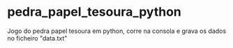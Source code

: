 # pedra_papel_tesoura_python
Jogo do pedra papel tesoura em python, corre na consola e grava os dados no ficheiro "data.txt"
